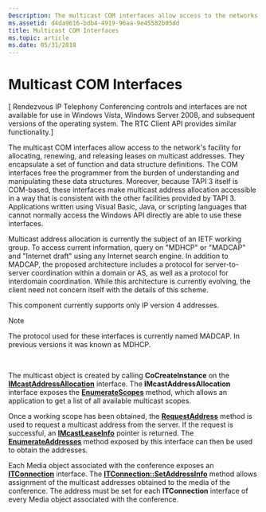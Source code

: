 ```yaml
---
Description: The multicast COM interfaces allow access to the networks facility for allocating, renewing, and releasing leases on multicast addresses.
ms.assetid: d4da9616-bdb4-4919-96aa-9e45582b05dd
title: Multicast COM Interfaces
ms.topic: article
ms.date: 05/31/2018
---
```


# Multicast COM Interfaces

\[ Rendezvous IP Telephony Conferencing controls and interfaces are not available for use in Windows Vista, Windows Server 2008, and subsequent versions of the operating system. The RTC Client API provides similar functionality.\]

The multicast COM interfaces allow access to the network's facility for allocating, renewing, and releasing leases on multicast addresses. They encapsulate a set of function and data structure definitions. The COM interfaces free the programmer from the burden of understanding and manipulating these data structures. Moreover, because TAPI 3 itself is COM-based, these interfaces make multicast address allocation accessible in a way that is consistent with the other facilities provided by TAPI 3. Applications written using Visual Basic, Java, or scripting languages that cannot normally access the Windows API directly are able to use these interfaces.

Multicast address allocation is currently the subject of an IETF working group. To access current information, query on "MDHCP" or "MADCAP" and "Internet draft" using any Internet search engine. In addition to MADCAP, the proposed architecture includes a protocol for server-to-server coordination within a domain or AS, as well as a protocol for interdomain coordination. While this architecture is currently evolving, the client need not concern itself with the details of this scheme.

This component currently supports only IP version 4 addresses.

> [!Note]  
> The protocol used for these interfaces is currently named MADCAP. In previous versions it was known as MDHCP.

 

The multicast object is created by calling **CoCreateInstance** on the [**IMcastAddressAllocation**](/windows/desktop/api/Mdhcp/nn-mdhcp-imcastaddressallocation) interface. The **IMcastAddressAllocation** interface exposes the [**EnumerateScopes**](/windows/desktop/api/Mdhcp/nf-mdhcp-imcastaddressallocation-enumeratescopes) method, which allows an application to get a list of all available multicast scopes.

Once a working scope has been obtained, the [**RequestAddress**](/windows/desktop/api/Mdhcp/nf-mdhcp-imcastaddressallocation-requestaddress) method is used to request a multicast address from the server. If the request is successful, an [**IMcastLeaseInfo**](/windows/desktop/api/Mdhcp/nn-mdhcp-imcastleaseinfo) pointer is returned. The [**EnumerateAddresses**](/windows/desktop/api/Mdhcp/nf-mdhcp-imcastleaseinfo-enumerateaddresses) method exposed by this interface can then be used to obtain the addresses.

Each Media object associated with the conference exposes an [**ITConnection**](itconnection.md) interface. The [**ITConnection::SetAddressInfo**](itconnection-setaddressinfo.md) method allows assignment of the multicast addresses obtained to the media of the conference. The address must be set for each **ITConnection** interface of every Media object associated with the conference.

 

 



